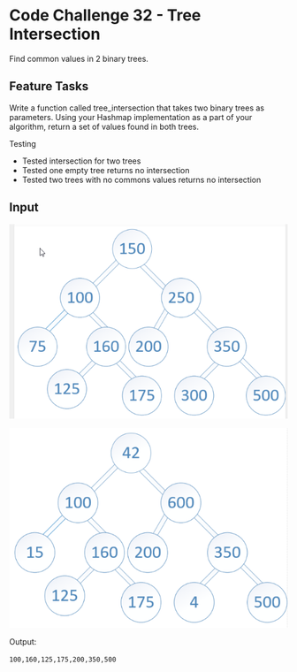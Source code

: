 
# Code Challenge 32 - Tree Intersection

Find common values in 2 binary trees.

## Feature Tasks

Write a function called tree_intersection that takes two binary trees as parameters.
Using your Hashmap implementation as a part of your algorithm, return a set of values found in both trees.

Testing 
- Tested intersection for two trees
- Tested one empty tree returns no intersection
- Tested two trees with no commons values returns no intersection


## Input 

![tree1](tree1.png)

![tree2](tree2.png)


Output:

```100,160,125,175,200,350,500```